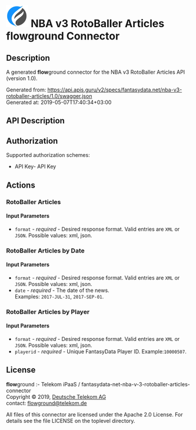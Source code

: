 # ![LOGO](logo.png) NBA v3 RotoBaller Articles **flow**ground Connector

## Description

A generated **flow**ground connector for the NBA v3 RotoBaller Articles API (version 1.0).

Generated from: https://api.apis.guru/v2/specs/fantasydata.net/nba-v3-rotoballer-articles/1.0/swagger.json<br/>
Generated at: 2019-05-07T17:40:34+03:00

## API Description



## Authorization

Supported authorization schemes:
- API Key- API Key
## Actions

### RotoBaller Articles

#### Input Parameters
* `format` - _required_ - Desired response format. Valid entries are <code>XML</code> or <code>JSON</code>.
    Possible values: xml, json.

### RotoBaller Articles by Date

#### Input Parameters
* `format` - _required_ - Desired response format. Valid entries are <code>XML</code> or <code>JSON</code>.
    Possible values: xml, json.
* `date` - _required_ - The date of the news.
<br>Examples: <code>2017-JUL-31</code>, <code>2017-SEP-01</code>.

### RotoBaller Articles by Player

#### Input Parameters
* `format` - _required_ - Desired response format. Valid entries are <code>XML</code> or <code>JSON</code>.
    Possible values: xml, json.
* `playerid` - _required_ - Unique FantasyData Player ID.
Example:<code>10000507</code>.

## License

**flow**ground :- Telekom iPaaS / fantasydata-net-nba-v-3-rotoballer-articles-connector<br/>
Copyright © 2019, [Deutsche Telekom AG](https://www.telekom.de)<br/>
contact: flowground@telekom.de

All files of this connector are licensed under the Apache 2.0 License. For details
see the file LICENSE on the toplevel directory.
